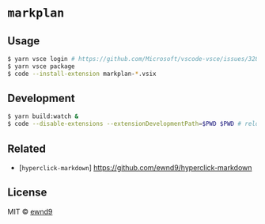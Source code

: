 # `markplan`

## Usage

```sh
$ yarn vsce login # https://github.com/Microsoft/vscode-vsce/issues/328
$ yarn vsce package
$ code --install-extension markplan-*.vsix
```

## Development

```sh
$ yarn build:watch &
$ code --disable-extensions --extensionDevelopmentPath=$PWD $PWD # reload to test changes
```

## Related

- [`hyperclick-markdown`] https://github.com/ewnd9/hyperclick-markdown

## License

MIT © [ewnd9](http://ewnd9.com)
